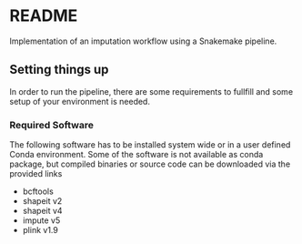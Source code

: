 # README


Implementation of an imputation workflow using a Snakemake pipeline.


## Setting things up

In order to run the pipeline, there are some requirements to fullfill and some setup of your environment is needed.


### Required Software

The following software has to be installed system wide or in a user defined Conda environment. Some of the software is not available as conda package, but compiled binaries or source code can be downloaded via the provided links

* bcftools
* shapeit v2
* shapeit v4
* impute v5
* plink v1.9
